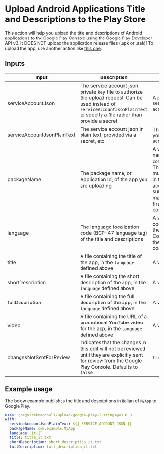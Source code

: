 # Upload Android Applications Title and Descriptions to the Play Store

This action will help you upload the title and descriptions of Android applications to the Google Play Console using the Google Play Developer API v3.
It DOES NOT upload the application release files (.apk or .aab)! To upload the app, use another action like [this one](https://github.com/marketplace/actions/upload-android-release-to-play-store).

## Inputs

| Input | Description | Value | Required |
| --- | --- | --- | --- |
| serviceAccountJson | The service account json private key file to authorize the upload request. Can be used instead of `serviceAccountJsonPlainText` to specify a file rather than provide a secret | A path to a valid `service-account.json` file | true (or serviceAccountJsonPlainText) |
| serviceAccountJsonPlainText | The service account json in plain text, provided via a secret, etc | The contents of your `service-account.json` | true (or serviceAccountJson) |
| packageName | The package name, or Application Id, of the app you are uploading | A valid package name, e.g. `com.example.myapp`. The packageName must already exist in the play console account, so make sure you upload a manual apk or aab first through the console | true |
| language | The language localization code (BCP-47 language tag) of the title and descriptions | A valid localization code managed by the Google Play Console. Check the available codes [here](https://support.google.com/googleplay/android-developer/answer/9844778?hl=en#zippy=%2Cview-list-of-available-languages) | true |
| title | A file containing the title of the app, in the `language` defined above | A valid text file | false |
| shortDescription | A file containing the short description of the app, in the `language` defined above | A valid text file | false |
| fullDescription | A file containing the full description of the app, in the `language` defined above | A valid text file | false |
| video | A file containing the URL of a promotional YouTube video for the app, in the `language` defined above | A valid text file | false |
| changesNotSentForReview | Indicates that the changes in this edit will not be reviewed until they are explicitly sent for review from the Google Play Console. Defaults to `false` | `true` or `false` | `false` |

## Example usage

The below example publishes the title and descriptions in italian of `MyApp` to Google Play.

```yaml
uses: gregoirekourdouli/upload-google-play-listings@v1.0.0
with:
  serviceAccountJsonPlainText: ${{ SERVICE_ACCOUNT_JSON }}
  packageName: com.example.MyApp
  language: it-IT
  title: title_it.txt
  shortDescription: short_description_it.txt
  fullDescription: full_description_it.txt
```

